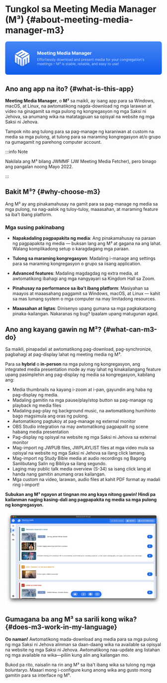 # Tungkol sa Meeting Media Manager (M³) {#about-meeting-media-manager-m3}

![M³ banner](./../assets/m3-banner.png)

## Ano ang app na ito? {#what-is-this-app}

**Meeting Media Manager**, o **M³** sa maikli, ay isang app para sa Windows, macOS, at Linux, na awtomatikong nagda-download ng mga larawan at video na ginagamit sa mga pulong ng kongregasyon ng mga Saksi ni Jehova, sa anumang wika na matatagpuan sa opisyal na website ng mga Saksi ni Jehova.

Tampok nito ang tulong para sa pag-manage ng karaniwan at custom na media sa mga pulong, at tulong para sa maraming kongregasyon at/o grupo na gumagamit ng parehong computer account.

:::info Note

Nakilala ang M³ bilang JWMMF (JW Meeting Media Fetcher), pero binago ang pangalan noong Mayo 2022.

:::

## Bakit M³? {#why-choose-m3}

Ang M³ ay ang pinakamahusay na gamit para sa pag-manage ng media sa mga pulong, na nag-aalok ng tuloy-tuloy, maaasahan, at maraming feature sa iba’t ibang platform.

### Mga susing pakinabang

- **Napakadaling pagpapakita ng media**: Ang pinakamahusay na paraan ng pagpapakita ng media — buksan lang ang M³ at gagana na ang lahat. Walang komplikadong setup o karagdagang mga paraan.

- **Tulong sa maraming kongregasyon**: Madaling i-manage ang settings para sa maraming kongregasyon o grupo sa iisang application.

- **Advanced features**: Madaling magdagdag ng extra media, at awtomatikong ibahagi ang mga nangyayari sa Kingdom Hall sa Zoom.

- **Pinahusay na performance sa iba’t ibang platform**: Masiyahan sa maayos at maaasahang paggamit sa Windows, macOS, at Linux — kahit sa mas lumang system o mga computer na may limitadong resources.

- **Maaasahan at ligtas**: Dinisenyo upang gumana sa mga pagkakataong pinaka-kailangan. Nakaranas ng bug? Ipaalam upang matugunan agad.

## Ano ang kayang gawin ng M³? {#what-can-m3-do}

Sa maikli, pinapadali at awtomatikong pag-download, pag-synchronize, pagbahagi at pag-display lahat ng meeting media ng M³.

Para sa **hybrid** o **in-person** na mga pulong ng kongregasyon, ang integrated media presentation mode ay may lahat ng kinakailangang feature upang pasimplehin ang pag-display ng media sa kongregasyon, kabilang ang:

- Media thumbnails na kayang i-zoom at i-pan, gayundin ang haba ng pag-display ng media.
- Madaling gamitin na mga pause/play/stop button sa pag-manage ng playback ng media files
- Madaling pag-play ng background music, na awtomatikong humihinto bago magsimula ang oras ng pulong.
- Awtomatikong pagtukoy at pag-manage ng external monitor
- OBS Studio integration na may awtomatikong pagpapalit ng scene habang media presentation
- Pag-display ng opisyal na website ng mga Saksi ni Jehova sa external monitor
- Mag-import ng JWPUB files, JWPLAYLIST files at mga video mula sa opisyal na website ng mga Saksi ni Jehova sa ilang click lamang.
- Mag-import ng Study Bible media at audio recordings ng Bagong Sanlibutang Salin ng Bibliya sa ilang segundo.
- Laging may public talk media overview (S-34) sa isang click lang at handa nang gamitin anumang oras kailangan.
- Mga custom  na video, larawan, audio files at kahit PDF format ay madali ring i-import!

**Subukan ang M³ ngayon at tingnan mo ang kaya nitong gawin! Hindi pa kailanman naging kasing-dali ang pagpapakita ng media sa mga pulong ng kongregasyon.**

![M³ preview](./../assets/m3-preview.png)

## Gumagana ba ang M³ sa sarili kong wika? {#does-m3-work-in-my-language}

**Oo naman!** Awtomatikong mada-download ang media para sa mga pulong ng mga Saksi ni Jehova alinman sa daan-daang wika na available sa opisyal na website ng mga Saksi ni Jehova. Awtomatikong naa-update ang listahan ng mga available na wika—piliin kung alin ang kailangan mo.

Bukod pa rito, naisalin na rin ang M³ sa iba't ibang wika sa tulong ng mga boluntaryo. Maaari mong i-configure kung anong wika ang gusto mong gamitin para sa interface ng M³.
